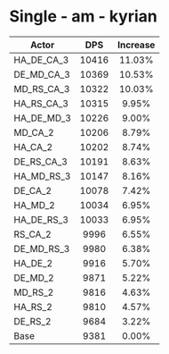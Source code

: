 # Single - am - kyrian
| Actor | DPS | Increase |
|---|:---:|:---:|
|HA_DE_CA_3|10416|11.03%|
|DE_MD_CA_3|10369|10.53%|
|MD_RS_CA_3|10322|10.03%|
|HA_RS_CA_3|10315|9.95%|
|HA_DE_MD_3|10226|9.00%|
|MD_CA_2|10206|8.79%|
|HA_CA_2|10202|8.74%|
|DE_RS_CA_3|10191|8.63%|
|HA_MD_RS_3|10147|8.16%|
|DE_CA_2|10078|7.42%|
|HA_MD_2|10034|6.95%|
|HA_DE_RS_3|10033|6.95%|
|RS_CA_2|9996|6.55%|
|DE_MD_RS_3|9980|6.38%|
|HA_DE_2|9916|5.70%|
|DE_MD_2|9871|5.22%|
|MD_RS_2|9816|4.63%|
|HA_RS_2|9810|4.57%|
|DE_RS_2|9684|3.22%|
|Base|9381|0.00%|
